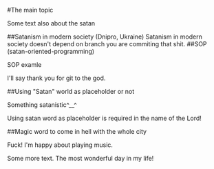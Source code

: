 #The main topic

Some text also about the satan

##Satanism in modern society (Dnipro, Ukraine)
Satanism in modern society doesn't depend on branch you are commiting that shit.
##SOP (satan-oriented-programming)

SOP examle

I'll say thank you for git to the god.

##Using "Satan" world as placeholder or not

Something satanistic^__^

Using satan word as placeholder is required in the name of the Lord!

##Magic word to come in hell with the whole city

Fuck! I'm happy about playing music.

Some more text. The most wonderful day in my life!
